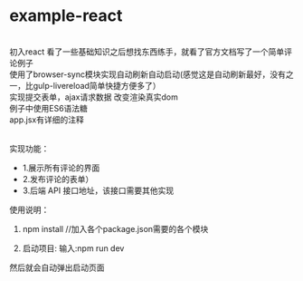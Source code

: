 # example-react
<br>初入react   看了一些基础知识之后想找东西练手，就看了官方文档写了一个简单评论例子
<br>使用了browser-sync模块实现自动刷新自动启动(感觉这是自动刷新最好，没有之一，比gulp-livereload简单快捷方便多了）
<br>实现提交表单，ajax请求数据 改变渲染真实dom 
<br>例子中使用ES6语法糖 
<br> app.jsx有详细的注释

<br>实现功能：


* 1.展示所有评论的界面
* 2.发布评论的表单）
* 3.后端 API 接口地址，该接口需要其他实现


使用说明：

1. npm install //加入各个package.json需要的各个模块

2. 启动项目: 输入:npm run dev

然后就会自动弹出启动页面
